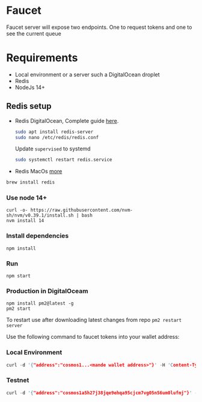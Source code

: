 # Faucet
Faucet server will expose two endpoints. One to request tokens and one to see the current queue

# Requirements
- Local environment or a server such a DigitalOcean droplet
- Redis
- NodeJs 14+

## Redis setup
- Redis DigitalOcean, 
    Complete guide [here](https://www.digitalocean.com/community/tutorials/how-to-install-and-secure-redis-on-ubuntu-18-04). 
    ```sh
    sudo apt install redis-server
    sudo nano /etc/redis/redis.conf
    ```
    Update `supervised` to systemd
    ```sh
    sudo systemctl restart redis.service
    ```
- Redis MacOs [more](https://redis.io/docs/getting-started/installation/install-redis-on-mac-os/)
```sh
brew install redis
```

### Use node 14+
```
curl -o- https://raw.githubusercontent.com/nvm-sh/nvm/v0.39.1/install.sh | bash
nvm install 14
```

### Install dependencies
```
npm install
```

### Run
```
npm start
```

### Production in DigitalOceam
```
npm install pm2@latest -g
pm2 start
```
To restart use after downloading latest changes from repo `pm2 restart server`

Use the following command to faucet tokens into your wallet address:

### Local Environment
```c
curl -d '{"address":"cosmos1...<mande wallet address>"}' -H 'Content-Type: application/json' http://localhost:8080/request
```

### Testnet
```c
curl -d '{"address":"cosmos1a5h27j38jqe9ehqa95cjcm7vg05n56um0lufmj"}' -H 'Content-Type: application/json' https://testnet-faucet.dev-osmosis.zone/request
```
